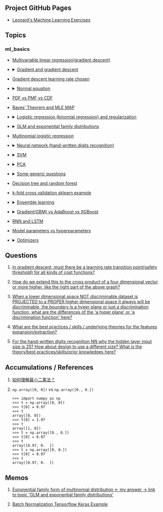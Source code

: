 ## Project GitHub Pages

- [Leonard's Machine Learning Exercises](https://lnshi.github.io/ml-exercises/)

## Topics

### ml_basics

- [Multivariable linear regression(gradient descent)](https://lnshi.github.io/ml-exercises/ml_basics_in_html/rdm001_multivariable_linear_regression_gradient_descent/multivariable_linear_regression_gradient_descent.html)

- <p>
    <details>
      <summary>
        <a href="https://lnshi.github.io/ml-exercises/ml_basics_in_html/rdm002_gradient_and_gradient_descent/gradient_and_gradient_descent.html">
          Gradient and gradient descent
        </a>
      </summary>
      <p>
        <ul>
          <li>Derivative</li>
          <li>Derivative and partial derivative</li>
          <li>Derivative and directional derivative</li>
          <li>Derivative and gradient</li>
          <li>Gradient descent algorithm</li>
        </ul>
      </p>
    </details>
  </p>

- [Gradient descent learning rate chosen](https://lnshi.github.io/ml-exercises/ml_basics_in_html/rdm003_gradient_descent_learning_rate_chosen/gradient_descent_learning_rate_chosen.html)

- <p>
    <details>
      <summary>
        <a href="https://lnshi.github.io/ml-exercises/ml_basics_in_html/rdm004_normal_equation/normal_equation.html">
          Normal equation
        </a>
      </summary>
      <p>
        <ul>
          <li>Vector addition and subtraction</li>
          <li>Vector dot product (scalar product, inner product)</li>
          <li>Vector cross product</li>
          <li>Normal equation</li>
        </ul>
      </p>
    </details>
  </p>

- [PDF vs PMF vs CDF](https://lnshi.github.io/ml-exercises/ml_basics_in_html/rdm005_PDF_PMF_CDF/PDF_PMF_CDF.html)

- [Bayes’ Theorem and MLE MAP](https://lnshi.github.io/ml-exercises/ml_basics_in_html/rdm006_Bayes%E2%80%99%20Theorem_and_MLE_MAP/Bayes%E2%80%99%20Theorem_and_MLE_MAP.html)

- <p>
    <details>
      <summary>
        <a href="https://lnshi.github.io/ml-exercises/ml_basics_in_html/rdm007_logistic_regression%28binomial_regression%29_and_regularization/logistic_regression%28binomial_regression%29_and_regularization.html">
          Logistic regression (binomial regression) and regularization
        </a>
      </summary>
      <p>
        <ul>
          <li>Experience scipy.optimize.fmin_tnc</li>
          <li>Regularization</li>
          <li>Norm of vector and matrix</li>
          <li>Dataset features expansion/extraction</li>
          <li>
            When a lower dimensional space NOT discriminable dataset is PROJECTED to a PROPER higher dimensional space it always will be discriminable, the boundary is a hyper plane or just a discrimination function.
          </li>
          <li>
            Model accuracy comparison between 10-dimensional and 6-dimensional
          </li>
          <li>'linear_model.LogisticRegression' with sklearn</li>
        </ul>
      </p>
    </details>
  </p>

- <p>
    <details>
      <summary>
        <a href="https://lnshi.github.io/ml-exercises/ml_basics_in_html/rdm008_GLM_and_exponential_family_distributions/GLM_and_exponential_family_distributions.html">
          GLM and exponential family distributions
        </a>
      </summary>
      <p>
        <ul>
          <li>Bernoulli distribution in GLM form</li>
          <li>Gaussian distribution (normal distribution) in GLM form</li>
          <li>
            Softmax regression (multinomial logistic regression) (categorical distribution (variant 3)) in GLM form
          </li>
          <li>GLM ⇒ linear regression</li>
          <li>GLM ⇒ logistic regression</li>
          <li>
            <a href="https://lnshi.github.io/ml-exercises/ml_basics_in_html/rdm008_GLM_and_exponential_family_distributions/GLM_and_exponential_family_distributions.html#Why-the-PMF-has-no-coefficient?">
              Why the PMF for categorical distribution(special form of multinomial distribution: k > 2 and n = 1) has no coefficient like the multinomial distribution's PMF
            </a>
          </li>
          <li>
            How to use the table
            <a href="https://en.wikipedia.org/wiki/Exponential_family#Table_of_distributions">
              here
            </a>
            to
            <a href="https://lnshi.github.io/ml-exercises/ml_basics_in_html/rdm008_GLM_and_exponential_family_distributions/GLM_and_exponential_family_distributions.html#With-above-three-hypotheses,-GLM-$\Rightarrow$-logistic-regression">
              build GLM quickly
            </a>
          </li>
        </ul>
      </p>
    </details>
  </p>

- [Multinomial logistic regression](https://nbviewer.jupyter.org/github/lnshi/ml-exercises/blob/master/ml_basics/rdm009_multinomial_logistic_regression/multinomial_logistic_regression.ipynb?flush_cache=true)

- <p>
    <details>
      <summary>
        <a href="https://nbviewer.jupyter.org/github/lnshi/ml-exercises/blob/master/ml_basics/rdm010_neural_network/neural_network.ipynb?flush_cache=true">
          Neural network (hand-written digits recognition)
        </a>
      </summary>
      <p>
        <ul>
          <li>What's a neural network</li>
          <li>One-hot encoding</li>
          <li>Forward propagation</li>
          <li>Backpropagation algorithm</li>
        </ul>
      </p>
    </details>
  </p>

- <p>
    <details>
      <summary>
        <a href="https://nbviewer.jupyter.org/github/lnshi/ml-exercises/blob/master/ml_basics/rdm011_support_vector_machines/support_vector_machines.ipynb?flush_cache=true">
          SVM
        </a>
      </summary>
      <p>
        <ul>
          <li>Functional margin vs geometric margin, and SVM interpretation</li>
          <li>Lagrange multiplier, Lagrange duality and KKT conditions</li>
          <li>Coordinate ascent algorithm and SMO</li>
          <li>Slack variables and penalty factors</li>
        </ul>
      </p>
    </details>
  </p>

- <p>
    <details>
      <summary>
        <a href="https://nbviewer.jupyter.org/github/lnshi/ml-exercises/blob/master/ml_basics/rdm012_principal_components_analysis/principal_components_analysis.ipynb?flush_cache=true">
          PCA
        </a>
      </summary>
      <p>
        <ul>
          <li>What does PCA do?</li>
          <li>Another interpretation of what does PCA do</li>
          <li>What are the application scenarios of PCA?</li>
          <li>PCA pseudo code</li>
          <li>Eigenvalues and eigenvectors</li>
          <li>Singular value and Singular Value Decomposition</li>
          <li>PCA dimensionality reduction example</li>
        </ul>
      </p>
    </details>
  </p>

- <p>
    <details>
      <summary>
        <a href="https://nbviewer.jupyter.org/github/lnshi/ml-exercises/blob/master/ml_basics/rdm013_some_generic_questions/some_generic_questions.ipynb?flush_cache=true">
          Some generic questions
        </a>
      </summary>
      <p>
        <ul>
          <li>1. Type 1 error, type 2 error, power of test</li>
          <li>2. Over-fitting, under-fitting</li>
          <li>6. How is k-NN different from k-means clustering?</li>
          <li>7. p-value</li>
          <li>12. What is naive in a Naive Bayes?</li>
          <li>13. How can you select k for k-means?</li>
          <li>14. How to measure a model?</li>
          <li>18. What is cross-validation?</li>
          <li>19. What is bias-variance trade off?</li>
          <li>20. The types of biases that occur during sampling?</li>
          <li>21. What is the confusion matrix?</li>
          <li>22. What are exploding/vanishing gradients?</li>
          <li>25. What is eigenvectors and eigenvalues?</li>
          <li>27. What are AutoEncorders?</li>
          <li>28. How do you avoid the over-fitting during the training?</li>
          <li>29. What are the differences among standardization, normalization and regularization?</li>
          <li>30. Some feature selection methods used to select the right variables</li>
          <li>33. MAE vs MSE vs RMSE</li>
          <li>34. How can outlier values be treated?</li>
          <li>36. What is a Box-Cox Transformation?</li>
          <li>37. What is the hyperbolic tree?</li>
          <li>39. What's the difference between probability and likelihood?</li>
          <li>40. What cross-validation technique would you use on a time series dataset?</li>
        </ul>
      </p>
    </details>
  </p>

- [Decision tree and random forest](https://nbviewer.jupyter.org/github/lnshi/ml-exercises/blob/master/ml_basics/rdm014_decision_tree_and_random_forest/decision_tree_and_random_forest.ipynb?flush_cache=true)

- [k-fold cross validation sklearn example](https://nbviewer.jupyter.org/github/lnshi/ml-exercises/blob/master/ml_basics/rdm015_k-fold_cross_validation_sklearn_example/k-fold_cross_validation_sklearn_example.ipynb?flush_cache=true)

- <p>
    <details>
      <summary>
        <a href="https://nbviewer.jupyter.org/github/lnshi/ml-exercises/blob/master/ml_basics/rdm016_ensemble_learning/ensemble_learning.ipynb?flush_cache=true">
          Ensemble learning
        </a>
      </summary>
      <p>
        <ul>
          <li>What is bootstrapping (bootstrap sampling)?</li>
          <li>Why do we need bootstrap sampling?</li>
          <li>Implement Bootstrap Sampling in Python</li>
          <li>What is ensemble learning</li>
          <li>Boosting</li>
          <li>Bagging</li>
          <li>Stacking</li>
        </ul>
      </p>
    </details>
  </p>

- <p>
    <details>
      <summary>
        <a href="https://nbviewer.jupyter.org/github/lnshi/ml-exercises/blob/master/ml_basics/rdm017_gradient-boost(GBM)_vs_ada-boost_xgboost/gradient-boost(GBM)_vs_ada-boost_xgboost.ipynb?flush_cache=true">
          Gradient(GBM) vs AdaBoost vs XGBoost
        </a>
      </summary>
      <p>
        <ul>
          <li>Decision tree vs random forest</li>
          <li>Random forest vs gradient boosting</li>
          <li>Gradient vs AdaBoost</li>
          <li>XGBoost</li>
        </ul>
      </p>
    </details>
  </p>

- [RNN and LSTM](https://nbviewer.jupyter.org/github/lnshi/ml-exercises/blob/master/ml_basics/rdm018_RNN_and_LSTM/RNN_and_LSTM.ipynb?flush_cache=true)

- [Model parameters vs hyperparameters](https://nbviewer.jupyter.org/github/lnshi/ml-exercises/blob/master/ml_basics/rdm019_model_parameters_vs_hyperparameters/model_parameters_vs_hyperparameters.ipynb?flush_cache=true)

- <p>
    <details>
      <summary>
        <a href="https://nbviewer.jupyter.org/github/lnshi/ml-exercises/blob/master/ml_basics/rdm020_optimizers/optimizers.ipynb?flush_cache=true">
          Optimizers
        </a>
      </summary>
      <p>
        <ul>
          <li>Gradient descent</li>
          <li>Types of gradient descent</li>
          <li>Role of an optimizer</li>
          <li>Types of optimizers</li>
          <li>Momentum</li>
          <li>Nesterov accelerated gradient(NAG)</li>
          <li>Adagrad — Adaptive Gradient Algorithm</li>
          <li>Adadelta</li>
          <li>RMSProp</li>
          <li>Adam — Adaptive Moment Estimation</li>
          <li>Nadam- Nesterov-accelerated Adaptive Moment Estimation</li>
        </ul>
      </p>
    </details>
  </p>

## Questions

1. [In gradient descent, must there be a learning rate transition point(safety threshold) for all kinds of cost functions?](https://lnshi.github.io/ml-exercises/ml_basics_in_html/rdm003_gradient_descent_learning_rate_chosen/gradient_descent_learning_rate_chosen.html#Final-question)

2. [How do we extend this to the cross product of a four dimensional vector or more higher, like the right part of the above graph?](https://lnshi.github.io/ml-exercises/ml_basics_in_html/rdm004_normal_equation/normal_equation.html#Cross-product)

3. [When a lower dimensional space NOT discriminable dataset is PROJECTED to a PROPER higher dimensional space it always will be discriminable, the boundary is a hyper plane or just a discrimination function, what are the differences of the 'a hyper plane' or 'a discrimination function' here?](https://lnshi.github.io/ml-exercises/ml_basics_in_html/rdm007_logistic_regression%28binomial_regression%29_and_regularization/logistic_regression%28binomial_regression%29_and_regularization.html#Question:-what-are-the-differences-of-the-'a-hyper-plane'-or-'a-discrimination-function'-here?)

4. [What are the best practices / skills / underlying theories for the features expansion/extraction?](https://lnshi.github.io/ml-exercises/ml_basics_in_html/rdm007_logistic_regression%28binomial_regression%29_and_regularization/logistic_regression%28binomial_regression%29_and_regularization.html#Question:-what-are-the-best-practices-/-skills-/-underlying-theories-for-the-features-expansion/extraction?)

5. [For the hand-written digits recognition NN why the hidden layer input size is 25? How about design to use a different size? What is the theory/best practices/skills/prior knowledges here?](https://nbviewer.jupyter.org/github/lnshi/ml-exercises/blob/master/ml_basics/rdm010_neural_network/neural_network.ipynb?flush_cache=true#Question:-why-the-hidden-layer-has-25-units?)

## Accumulations / References

1. [如何理解最小二乘法？](https://mp.weixin.qq.com/s/4e9ZiiGIOWx_ZUGjzgavWw)

2. `np.array([0, 0])` vs `np.array([0., 0.])`

    ```
    >>> import numpy as np
    >>> t = np.array([0, 0])
    >>> t[0] = 0.97
    >>> t
    array([0, 0])
    >>> t[0] = 1.97
    >>> t
    array([1, 0])
    >>> t = np.array([0., 0.])
    >>> t[0] = 0.97
    >>> t
    array([0.97, 0.  ])
    >>> t = np.array([0, 0.])
    >>> t[0] = 0.97
    >>> t
    array([0.97, 0.  ])
    ```

## Memos

1. [Exponential family form of multinomial distribution <- my answer -> link to topic 'GLM and exponential family distributions'](https://stats.stackexchange.com/a/380950/229537)

2. [Batch Normalization Tensorflow Keras Example](https://towardsdatascience.com/backpropagation-and-batch-normalization-in-feedforward-neural-networks-explained-901fd6e5393e)
